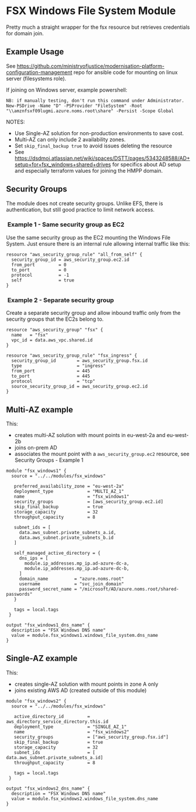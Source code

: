 # FSX Windows File System Module

Pretty much a straight wrapper for the fsx resource but retrieves credentials for domain join.

## Example Usage

See <https://github.com/ministryofjustice/modernisation-platform-configuration-management> repo
for ansible code for mounting on linux server (filesystems role).

If joining on Windows server, example powershell:
```
NB: if manually testing, don't run this command under Administrator.
New-PSDrive -Name "D" -PSProvider "FileSystem" -Root "\\amznfsxf09lugmi.azure.noms.root\share" -Persist -Scope Global
```

NOTES:
- Use Single-AZ solution for non-production environments to save cost.
- Multi-AZ can only include 2 availability zones.
- Set `skip_final_backup true` to avoid issues deleting the resource
- See <https://dsdmoj.atlassian.net/wiki/spaces/DSTT/pages/5343248588/AD+setup+for+fsx_windows+shared+drives> for specifics about AD setup and especially terraform values for joining the HMPP domain.

## Security Groups

The module does not create security groups. Unlike EFS, there is
authentication, but still good practice to limit network access.

###  Example 1 - Same security group as EC2

Use the same security group as the EC2 mounting the Windows File System.
Just ensure there is an internal rule allowing internal traffic
like this:

```
resource "aws_security_group_rule" "all_from_self" {
  security_group_id = aws_security_group.ec2.id
  from_port         = 0
  to_port           = 0
  protocol          = -1
  self              = true
}
```

###  Example 2 - Separate security group

Create a separate security group and allow inbound traffic
only from the security groups that the EC2s belong to.

```
resource "aws_security_group" "fsx" {
  name   = "fsx"
  vpc_id = data.aws_vpc.shared.id
}

resource "aws_security_group_rule" "fsx_ingress" {
  security_group_id        = aws_security_group.fsx.id
  type                     = "ingress"
  from_port                = 445
  to_port                  = 445
  protocol                 = "tcp"
  source_security_group_id = aws_security_group.ec2.id
}
```

## Multi-AZ example

This:
- creates multi-AZ solution with mount points in eu-west-2a and eu-west-2b
- joins on-prem AD
- associates the mount point with a `aws_security_group.ec2` resource, see Security Groups - Example 1

```
module "fsx_windows1" {
  source = "../../modules/fsx_windows"

   preferred_availability_zone = "eu-west-2a"
   deployment_type             = "MULTI_AZ_1"
   name                        = "fsx_windows1"
   security_groups             = [aws_security_group.ec2.id]
   skip_final_backup           = true
   storage_capacity            = 32
   throughput_capacity         = 8

   subnet_ids = [
     data.aws_subnet.private_subnets_a.id,
     data.aws_subnet.private_subnets_b.id
   ]

   self_managed_active_directory = {
     dns_ips = [
       module.ip_addresses.mp_ip.ad-azure-dc-a,
       module.ip_addresses.mp_ip.ad-azure-dc-b,
     ]
     domain_name          = "azure.noms.root"
     username             = "svc_join_domain"
     password_secret_name = "/microsoft/AD/azure.noms.root/shared-passwords"
   }

   tags = local.tags
 }

output "fsx_windows1_dns_name" {
  description = "FSX Windows DNS name"
  value = module.fsx_windows1.windows_file_system.dns_name
}
```

## Single-AZ example

This:
- creates single-AZ solution with mount points in zone A only
- joins existing AWS AD (created outside of this module)

```
module "fsx_windows2" {
  source = "../../modules/fsx_windows"

   active_directory_id         = aws_directory_service_directory.this.id
   deployment_type             = "SINGLE_AZ_1"
   name                        = "fsx_windows2"
   security_groups             = ["aws_security_group.fsx.id"]
   skip_final_backup           = true
   storage_capacity            = 32
   subnet_ids                  = [ data.aws_subnet.private_subnets_a.id]
   throughput_capacity         = 8

   tags = local.tags
 }

output "fsx_windows2_dns_name" {
  description = "FSX Windows DNS name"
  value = module.fsx_windows2.windows_file_system.dns_name
}
```

